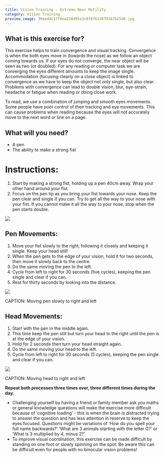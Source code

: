 ```yaml
---
title: Vision Training - Extreme Near Motility
category: Vision Training
preview_image: 30eed4c17f0ea228d95e3c6f8f612670367b25d6.jpg
---
```



## What is this exercise for?

This exercise helps to train convergence and visual tracking. Convergence is when the both eyes move in (towards the nose) as we follow an object coming towards us. If our eyes do not converge, the near object will be seen as two (or doubled). For any reading or computer task we are converging the eyes different amounts to keep the image single. Accommodation (focusing clearly on a close object) is linked to convergence as we have to keep the object not only single, but also clear. Problems with convergence can lead to double vision, blur, eye-strain, headache or fatigue when reading or doing close work.

To read, we use a combination of jumping and smooth eyes movements. Some people have poor control of their tracking and eye movements. This can cause problems when reading because the eyes will not accurately move to the next word or line on a page.

##  What will you need?

  * A pen
  * The ability to make a strong fist



# Instructions:

  1. Start by making a strong fist, holding up a pen 40cm away. Wrap your other hand around your fist. 
  2. Focus on the pen tip as you bring your fist towards your nose. Keep the pen clear and single if you can. Try to get all the way to your nose with your fist. If you cannot make it all the way to your nose, stop when the pen starts double. 

![](885cd68e9cd223d806d470714b8cc66170de3e28.jpg)

## Pen Movements:

  1. Move your fist slowly to the right, following it closely and keeping it single. Keep your head still!
  2. When the pen gets to the edge of your vision, hold it for two seconds, then move it slowly back to the centre. 
  3. Do the same moving the pen to the left. 
  4. Cycle from left to right for 30 seconds (five cycles), keeping the pen single and clear if you can.
  5. Rest for thirty seconds by looking into the distance. 



![](06e13e6443ac68e7244e69e53e8ebae6f56e32fd.jpg)

CAPTION: Moving pen slowly to right and left

## Head Movements:

  1. Start with the pen in the middle again.
  2. This time keep the pen still but turn your head to the right until the pen is at the edge of your vision. 
  3. Hold for 2 seconds then turn your head straight again. 
  4. Do the same moving your head to the left. 
  5. Cycle from left to right for 30 seconds (5 cycles), keeping the pen single and clear if you can.



![](18a0dfc05560a3baf66d670c610c99c2bca94ef5.jpg)

CAPTION: Moving head to right and left

**Repeat both processes three times over, three different times during the day.**

  * Challenging yourself by having a friend or family member ask you maths or general knowledge questions will make the exercise more difficult because of ‘cognitive loading’ - this is when the brain is distracted trying to answer the question and has less attention in reserve to keep the eyes focused. Questions might be variations of ‘How do you spell your full name backwards?’ ‘What are 3 animals starting with the letter G?’ or ‘What is 3 multiplied by 4, minus 2?’.
  * To improve visual coordination, this exercise can be made difficult by standing on one foot or slowly spinning on the spot. Be aware this can be difficult even for people with no binocular vision problems!


